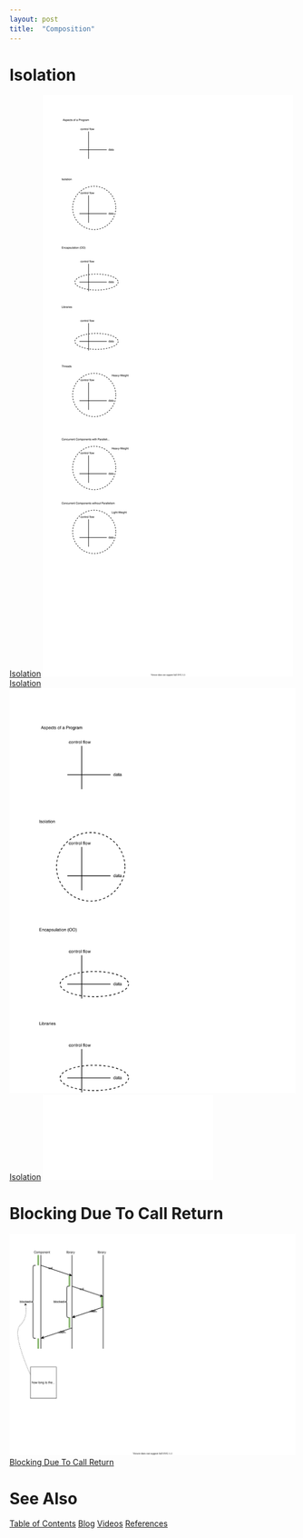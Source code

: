 ```yaml
---
layout: post
title:  "Composition"
---
```

# Isolation
[Isolation](./isolation.svg)
![Isolation](./isolation.svg)
[Isolation](./isolation.png)
![Isolation](./isolation.png)
[Isolation](./isolation.pdf)
![Isolation](./isolation.pdf)

# Blocking Due To Call Return
![Blocking Due To Call Return](./Composition-Blocking%20Due%20To%20Call%20Return.svg)
[Blocking Due To Call Return](./Composition-Blocking%20Due%20To%20Call%20Return.svg)
# See Also

[Table of Contents](https://guitarvydas.github.io/2021/12/10/Table-of-Contents-Dec-01-2021.html)
[Blog](https://guitarvydas.github.io)
[Videos](https://www.youtube.com/channel/UC9EJr0nKHwadbHUtc5zHdmQ/videos)
[References](https://guitarvydas.github.io/2021/01/14/References.html)

<script src="https://utteranc.es/client.js" 
        repo="guitarvydas/guitarvydas.github.io" 
        issue-term="pathname" 
        theme="github-light" 
        crossorigin="anonymous" 
        async> 
</script> 
